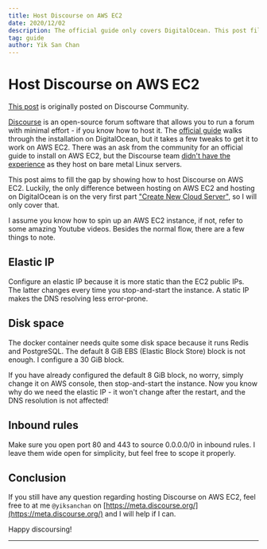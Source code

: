 ```yaml
---
title: Host Discourse on AWS EC2
date: 2020/12/02
description: The official guide only covers DigitalOcean. This post fills the gap.
tag: guide
author: Yik San Chan
---
```


# Host Discourse on AWS EC2

[This post](https://meta.discourse.org/t/guide-host-discourse-on-aws-ec2/172075) is originally posted on Discourse Community.

[Discourse](https://www.discourse.org/) is an open-source forum software that allows you to run a forum with minimal effort - if you know how to host it. The [official guide](https://github.com/discourse/discourse/blob/master/docs/INSTALL-cloud.md) walks through the installation on DigitalOcean, but it takes a few tweaks to get it to work on AWS EC2. There was an ask from the community for an official guide to install on AWS EC2, but the Discourse team [didn't have the experience](https://meta.discourse.org/t/document-for-installing-on-aws-ecs/37257) as they host on bare metal Linux servers.

This post aims to fill the gap by showing how to host Discourse on AWS EC2. Luckily, the only difference between hosting on AWS EC2 and hosting on DigitalOcean is on the very first part ["Create New Cloud Server"](https://github.com/discourse/discourse/blob/master/docs/INSTALL-cloud.md#create-new-cloud-server), so I will only cover that.

I assume you know how to spin up an AWS EC2 instance, if not, refer to some amazing Youtube videos. Besides the normal flow, there are a few things to note.

## Elastic IP

Configure an elastic IP because it is more static than the EC2 public IPs. The latter changes every time you stop-and-start the instance. A static IP makes the DNS resolving less error-prone.

## Disk space

The docker container needs quite some disk space because it runs Redis and PostgreSQL. The default 8 GiB EBS (Elastic Block Store) block is not enough. I configure a 30 GiB block.

If you have already configured the default 8 GiB block, no worry, simply change it on AWS console, then stop-and-start the instance. Now you know why do we need the elastic IP - it won't change after the restart, and the DNS resolution is not affected!

## Inbound rules

Make sure you open port 80 and 443 to source 0.0.0.0/0 in inbound rules. I leave them wide open for simplicity, but feel free to scope it properly.

## Conclusion

If you still have any question regarding hosting Discourse on AWS EC2, feel free to at me `@yiksanchan` on [https://meta.discourse.org/](https://meta.discourse.org/) and I will help if I can.

Happy discoursing!

---
